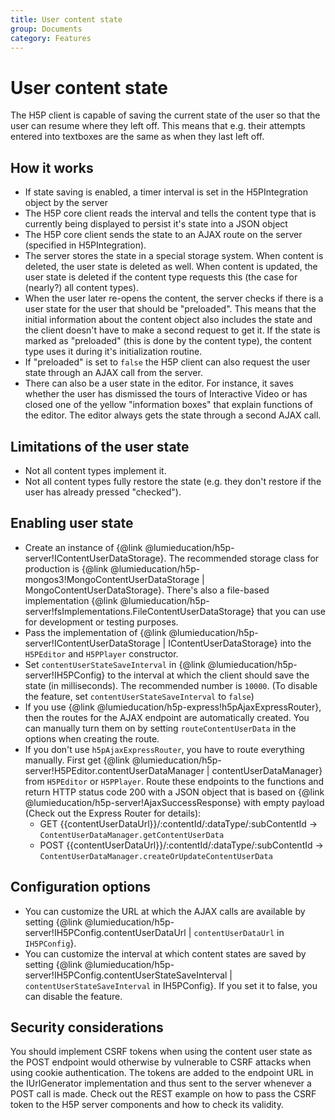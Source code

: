```yaml
---
title: User content state
group: Documents
category: Features
---
```


# User content state

The H5P client is capable of saving the current state of the user so that the
user can resume where they left off. This means that e.g. their attempts entered
into textboxes are the same as when they last left off.

## How it works

- If state saving is enabled, a timer interval is set in the H5PIntegration
  object by the server
- The H5P core client reads the interval and tells the content type that is
  currently being displayed to persist it's state into a JSON object
- The H5P core client sends the state to an AJAX route on the server (specified
  in H5PIntegration).
- The server stores the state in a special storage system. When content is
  deleted, the user state is deleted as well. When content is updated, the user
  state is deleted if the content type requests this (the case for (nearly?) all
  content types).
- When the user later re-opens the content, the server checks if there is a user
  state for the user that should be "preloaded". This means that the initial
  information about the content object also includes the state and the client
  doesn't have to make a second request to get it. If the state is marked as
  "preloaded" (this is done by the content type), the content type uses it
  during it's initialization routine.
- If "preloaded" is set to `false` the H5P client can also request the user
  state through an AJAX call from the server.
- There can also be a user state in the editor. For instance, it saves whether
  the user has dismissed the tours of Interactive Video or has closed one of the
  yellow "information boxes" that explain functions of the editor. The editor
  always gets the state through a second AJAX call.

## Limitations of the user state

- Not all content types implement it.
- Not all content types fully restore the state (e.g. they don't restore if the
  user has already pressed "checked").

## Enabling user state

- Create an instance of {@link
  @lumieducation/h5p-server!IContentUserDataStorage}. The recommended storage
  class for production is {@link
  @lumieducation/h5p-mongos3!MongoContentUserDataStorage |
  MongoContentUserDataStorage}. There's also a file-based implementation {@link
  @lumieducation/h5p-server!fsImplementations.FileContentUserDataStorage} that
  you can use for development or testing purposes.
- Pass the implementation of {@link
  @lumieducation/h5p-server!IContentUserDataStorage | IContentUserDataStorage}
  into the `H5PEditor` and `H5PPlayer` constructor.
- Set `contentUserStateSaveInterval` in {@link
  @lumieducation/h5p-server!IH5PConfig} to the interval at which the client
  should save the state (in milliseconds). The recommended number is `10000`.
  (To disable the feature, set `contentUserStateSaveInterval` to `false`)
- If you use {@link @lumieducation/h5p-express!h5pAjaxExpressRouter}, then the
  routes for the AJAX endpoint are automatically created. You can manually turn
  them on by setting `routeContentUserData` in the options when creating the
  route.
- If you don't use `h5pAjaxExpressRouter`, you have to route everything
  manually. First get {@link
  @lumieducation/h5p-server!H5PEditor.contentUserDataManager |
  contentUserDataManager} from `H5PEditor` or `H5PPlayer`. Route these endpoints
  to the functions and return HTTP status code 200 with a JSON object that is
  based on {@link @lumieducation/h5p-server!AjaxSuccessResponse} with empty
  payload (Check out the Express Router for details):
    - GET {{contentUserDataUrl}}/:contentId/:dataType/:subContentId ->
      `ContentUserDataManager.getContentUserData`
    - POST {{contentUserDataUrl}}/:contentId/:dataType/:subContentId ->
      `ContentUserDataManager.createOrUpdateContentUserData`

## Configuration options

- You can customize the URL at which the AJAX calls are available by setting
  {@link @lumieducation/h5p-server!IH5PConfig.contentUserDataUrl |
  `contentUserDataUrl` in `IH5PConfig`}.
- You can customize the interval at which content states are saved by setting
  {@link @lumieducation/h5p-server!IH5PConfig.contentUserStateSaveInterval |
  `contentUserStateSaveInterval` in IH5PConfig}. If you set it to false, you can
  disable the feature.

## Security considerations

You should implement CSRF tokens when using the content user state as the POST
endpoint would otherwise by vulnerable to CSRF attacks when using cookie
authentication. The tokens are added to the endpoint URL in the IUrlGenerator
implementation and thus sent to the server whenever a POST call is made. Check
out the REST example on how to pass the CSRF token to the H5P server components
and how to check its validity.
